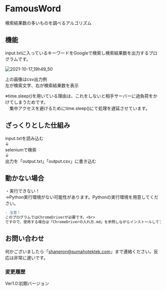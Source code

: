 # FamousWord<br>
検索結果数の多いものを調べるアルゴリズム

## 機能<br>
input.txtに入っているキーワードをGoogleで検索し検索結果数を出力するプログラムです。<br>

![2021-10-17_19h49_50](https://user-images.githubusercontent.com/77985354/137624032-ad1f8dd0-e952-4aa8-b53c-490f54db9421.png)

上の画像はcsv出力例<br>
左が検索文字、右が検索結果数を表示

※time.sleep()を用いている理由は、これをしないと相手サーバーに過負荷をかけてしまうためです。<br>
　集中アクセスを避けるためにtime.sleep()にて処理を遅延させています。<br>

## ざっくりとした仕組み<br>
input.txtを読み込む<br>
↓<br>
seleniumで検索<br>
↓<br>
出力を「output.txt」「output.csv」に書き込む

## 動かない場合<br>
・実行できない！<br>
→Python実行環境がない可能性があります。Pythonの実行環境を用意してください。<br>

```diff
- 注意！
このプログラムではChromeDriverが必要です。<br>
ですので、使用する場合は「ChromeDriverの入れ方.md」を参照しながらインストールしてプログラム内変数「chrome_driver_path」のパスを書き換えてください。
```

## お問い合わせ<br>
何かございましたら「shaneron@sumahotektek.com」まで連絡ください。反応は非常に遅いです。<br>

### 変更履歴<br>
Ver1.0:初期バージョン
